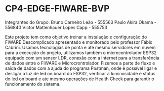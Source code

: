 # CP4-EDGE-FIWARE-BVP

Integrantes do Grupo:
Bruno Carneiro Leão - 555563
Paulo Akira Okama - 556840
Victor Mattenhauer Lopes Capp - 555753

Este projeto tem como objetivo treinar a instalação e configuração do FIWARE Descomplicado apresentado e monitorado pelo professor Fábio Cabrini. Usamos tecnologias de ponta e até mesmo servidores em nuvem para a execução do projeto, utilizamos também o microcontrolador ESP32 equipado com um sensor LDR, conexão com a internet para a transferência de dados entre o FIWARE e Microcrontrolador. Fizemos a parte de fluxo e saída de dados com a ajuda do programa Postman, onde é possível ligar e desligar a luz de led on board do ESP32, verificar a luminosidade e status do led on board e ate mesmo operações de Health Check para garantir o funcionamento do sistema.
